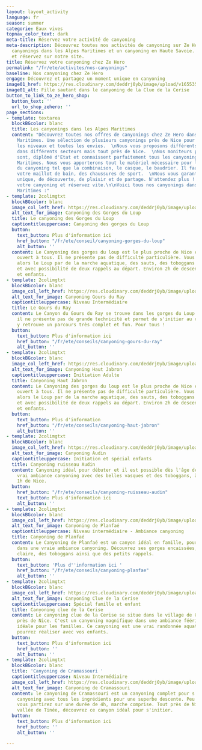 ```yaml
---
layout: layout_activity
language: fr
season: summer
categorie: Eaux vives
topnav_color_text: dark
meta-title: Réservez votre activité de canyoning
meta-description: Découvrez toutes nos activités de canyoning sur Ze Hero avec nos
  canyonings dans les Alpes Maritimes et un canyoning en Haute Savoie. Choisissez
  et réservez sur notre site.
title: Réservez votre canyoning chez Ze Hero
permalink: "/fr/ete/activites/nos-canyonings"
baseline: Nos canyoning chez Ze Hero
engage: Découvrez et partagez un moment unique en canyoning
image01_href: https://res.cloudinary.com/deddrj0yb/image/upload/v1655359805/website/Canyoning%2006/Screenshot_3.jpg
image01_alt: Fille sautant dans le canyoning de la Clue de la Cerise
button_to_link_to_ze_hero_shop:
  button_text: ''
  url_to_shop_zehero: ''
page_sections:
- template: textarea
  blockBGcolor: blanc
  title: Les canyonings dans les Alpes Maritimes
  content: "Découvrez toutes nos offres de canyonings chez Ze Hero dans les Alpes
    Maritimes. Une sélection de plusieurs canyonings près de Nice pour tous, tous
    les niveaux et toutes les envies.  \nNous vous proposons différents canyonings
    dans différents secteurs mais tout près de Nice.  \nNos moniteurs professionnels
    sont, diplômé d'Etat et connaissent parfaitement tous les canyonings des Alpes
    Maritimes. Nous vous apporterons tout le matériel nécessaire pour la pratique
    du canyoning tel que la combinaison, le casque, le baudrier. Il faut venir avec
    votre maillot de bain, des chaussures de sport.  \nNous vous garantissons un moment
    unique, de découverte, de plaisir et de partage. N'attendez plus ! Choisissez
    votre canyoning et réservez vite.\n\nVoici tous nos canyonings dans les Alpes
    Maritimes :"
- template: 2colimgtxt
  blockBGcolor: blanc
  image_col_left_href: https://res.cloudinary.com/deddrj0yb/image/upload/v1655365196/website/Canyoning%2006/Screenshot_5.jpg
  alt_text_for_image: Canyoning des Gorges du Loup
  title: Le canyoning des Gorges du Loup
  captiontitleuppercase: Canyoning des gorges du Loup
  button:
    text_button: Plus d'information ici
    href_button: "/fr/ete/conseil/canyoning-gorges-du-loup"
    alt_button: ''
  content: Le Canyoning des gorges du loup est le plus proche de Nice et qui est surtout
    ouvert à tous. Il ne présente pas de difficulté particulière. Vous parcourrez
    alors le Loup par de la marche aquatique, des sauts, des toboggans et de la nage
    et avec possibilité de deux rappels au départ. Environ 2h de descente pour adultes
    et enfants.
- template: 2colimgtxt
  blockBGcolor: blanc
  image_col_left_href: https://res.cloudinary.com/deddrj0yb/image/upload/v1650029582/website/Canyoning%2006/GOPR0065.jpg
  alt_text_for_image: Canyoning Gours du Ray
  captiontitleuppercase: Niveau Intermédiaire
  title: Le Gours du Ray
  content: Le Canyon du Gours du Ray se trouve dans les gorges du Loup. Très sauvage,
    il ne présente pas de grande technicité et permet de s'initier au canyoning. On
    y retrouve un parcours très complet et fun. Pour tous !
  button:
    text_button: Plus d'information ici
    href_button: "/fr/ete/conseils/canyoning-gours-du-ray"
    alt_button: ''
- template: 2colimgtxt
  blockBGcolor: blanc
  image_col_left_href: https://res.cloudinary.com/deddrj0yb/image/upload/v1655201007/website/By%20Ze%20Hero%20Activity/IMG_4222.jpg
  alt_text_for_image: Canyoning Haut Jabron
  captiontitleuppercase: Initiation Adulte
  title: Canyoning Haut Jabron
  content: Le Canyoning des gorges du loup est le plus proche de Nice et qui est surtout
    ouvert à tous. Il ne présente pas de difficulté particulière. Vous parcourrez
    alors le Loup par de la marche aquatique, des sauts, des toboggans et de la nage
    et avec possibilité de deux rappels au départ. Environ 2h de descente pour adultes
    et enfants.
  button:
    text_button: Plus d'information
    href_button: "/fr/ete/conseils/canyoning-haut-jabron"
    alt_button: ''
- template: 2colimgtxt
  blockBGcolor: blanc
  image_col_left_href: https://res.cloudinary.com/deddrj0yb/image/upload/v1655199369/website/By%20Ze%20Hero%20Activity/IMG_4072.jpg
  alt_text_for_image: Canyoning Audin
  captiontitleuppercase: Initiation et spécial enfants
  title: Canyoning ruisseau Audin
  content: Canyoning idéal pour débuter et il est possible dès l'âge de 6ans. Une
    vrai ambiance canyoning avec des belles vasques et des toboggans, à seulement
    1h de Nice.
  button:
    href_button: "/fr/ete/conseils/canyoning-ruisseau-audin"
    text_button: Plus d'information ici
    alt_button: ''
- template: 2colimgtxt
  blockBGcolor: blanc
  image_col_left_href: https://res.cloudinary.com/deddrj0yb/image/upload/v1655387129/website/By%20Ze%20Hero%20Activity/IMG_4903.jpg
  alt_text_for_image: Canyoning de Planfaé
  captiontitleuppercase: Niveau intermédiaire - Ambiance canyoning
  title: Canyoning de Planfaé
  content: Le Canyoning de Planfaé est un canyon idéal en famille, pour s'initier
    dans une vraie ambiance canyoning. Découvrez ses gorges encaissées, une eau très
    claire, des toboggans ainsi que des petits rappels.
  button:
    text_button: 'Plus d''information ici '
    href_button: "/fr/ete/conseils/canyoning-planfae"
    alt_button: ''
- template: 2colimgtxt
  blockBGcolor: blanc
  image_col_left_href: https://res.cloudinary.com/deddrj0yb/image/upload/v1655199359/website/By%20Ze%20Hero%20Activity/IMG_5305.jpg
  alt_text_for_image: Canyoning Clue de la Cerise
  captiontitleuppercase: Spécial famille et enfant
  title: Canyoning clue de la Cerise
  content: Le canyoning clue de la Cerise se situe dans le village de Gilette, tout
    près de Nice. C'est un canyoning magnifique dans une ambiance féérique qui sera
    idéale pour les familles. Ce canyoning est une vrai randonnée aquatique que vous
    pourrez réaliser avec vos enfants.
  button:
    text_button: Plus d'information ici
    href_button: ''
    alt_button: ''
- template: 2colimgtxt
  blockBGcolor: blanc
  title: 'Canyoning de Cramassouri '
  captiontitleuppercase: Niveau Intermédiaire
  image_col_left_href: https://res.cloudinary.com/deddrj0yb/image/upload/v1650029604/website/Canyoning%2006/GPTempDownload2.jpg
  alt_text_for_image: Canyoning de Cramassouri
  content: le canyoning de Cramassouri est un canyoning complet pour s'initier au
    canyoning avec tous les ingrédients pour une superbe descente. Peu difficile,
    vous partirez sur une durée de 4h, marche comprise. Tout près de Nice, dans la
    vallée de Tinée, découvrez ce canyon idéal pour s'initier.
  button:
    text_button: Plus d'information ici
    href_button: ''
    alt_button: ''

---
```

